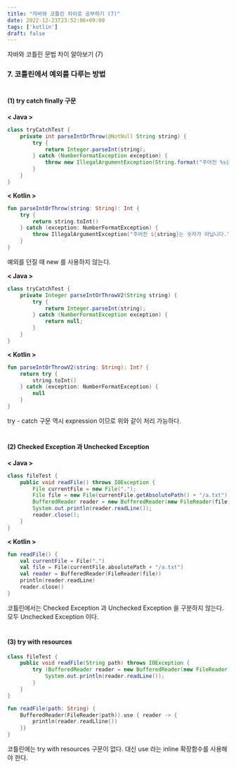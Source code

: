 ```yaml
---
title: "자바와 코틀린 차이로 공부하기 (7)"
date: 2022-12-23T23:52:06+09:00
tags: ['kotlin']
draft: false
---
```


자바와 코틀린 문법 차이 알아보기 (7)
<!--more--> 


### 7. 코틀린에서 예외를 다루는 방법

#

#### (1) try catch finally 구문

**< Java >**

```java
class tryCatchTest {
    private int parseIntOrThrow(@NotNull String string) {
        try {
            return Integer.parseInt(string);
        } catch (NumberFormatException exception) {
            throw new IllegalArgumentException(String.format("주어진 %s는 숫자가 아닙니다.", string));
        }
    }
}
```

**< Kotlin >**

```kotlin
fun parseIntOrThrow(string: String): Int {
    try {
        return string.toInt()
    } catch (exception: NumberFormatException) {
        throw IllegalArgumentException("주어진 ${string}는 숫자가 아닙니다.")
    }
}
```

예외를 던질 때 new 를 사용하지 않는다.

**< Java >**

```java
class tryCatchTest {
    private Integer parseIntOrThrowV2(String string) {
        try {
            return Integer.parseInt(string);
        } catch (NumberFormatException exception) {
            return null;
        }
    }
}
```

**< Kotlin >**

```kotlin
fun parseIntOrThrowV2(string: String): Int? {
    return try {
        string.toInt()
    } catch (exception: NumberFormatException) {
        null
    }
}
```

try - catch 구문 역시 expression 이므로 위와 같이 처리 가능하다.
#

#### (2) Checked Exception 과 Unchecked Exception


**< Java >**

```java
class fileTest {
    public void readFile() throws IOException {
        File currentFile = new File(".");
        File file = new File(currentFile.getAbsolutePath() + "/a.txt");
        BufferedReader reader = new BufferedReader(new FileReader(file));
        System.out.println(reader.readLine());
        reader.close();
    }
}
```

**< Kotlin >**

```kotlin
fun readFile() {
    val currentFile = File(".")
    val file = File(currentFile.absolutePath + "/a.txt")
    val reader = BufferedReader(FileReader(file))
    println(reader.readLine)
    reader.close()
}
```

코틀린에서는 Checked Exception 과 Unchecked Exception 을 구분하지 않는다.  
모두 Unchecked Exception 이다.

#

#### (3) try with resources

```java
class fileTest {
    public void readFile(String path) throws IOException {
        try (BufferedReader reader = new BufferedReader(new FileReader(path))) {
            System.out.println(reader.readLine());
        }
    }
}
```

```kotlin
fun readFile(path: String) {
    BufferedReader(FileReader(path)).use { reader -> {
        println(reader.readLline())
    }}
}
```

코틀린에는 try with resources 구문이 없다. 대신 use 라는 inline 확장함수를 사용해야 한다.